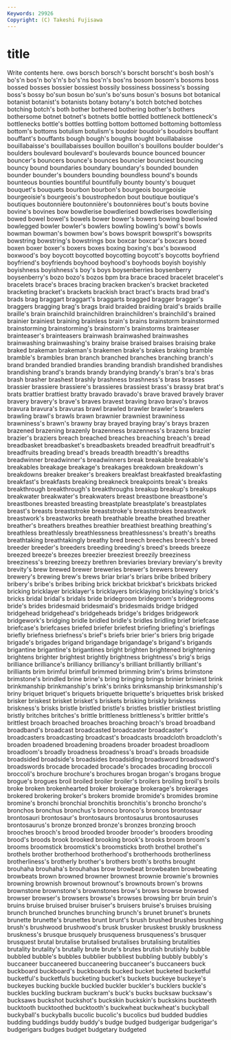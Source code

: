 ```yaml
---
Keywords: 29926 
Copyright: (C) Takeshi Fujisawa
---
```


# title

Write contents here.
ows borsch borsch's borscht borscht's bosh bosh's bo's'n
bos'n bo's'n's bo's'ns bos'n's bos'ns bosom bosom's bosoms boss bossed
bosses bossier bossiest bossily bossiness bossiness's bossing boss's bossy bo'sun
bosun bo'sun's bo'suns bosun's bosuns bot botanical botanist botanist's botanists
botany botany's botch botched botches botching botch's both bother bothered
bothering bother's bothers bothersome botnet botnet's botnets bottle bottled bottleneck
bottleneck's bottlenecks bottle's bottles bottling bottom bottomed bottoming bottomless bottom's
bottoms botulism botulism's boudoir boudoir's boudoirs bouffant bouffant's bouffants bough
bough's boughs bought bouillabaisse bouillabaisse's bouillabaisses bouillon bouillon's bouillons boulder
boulder's boulders boulevard boulevard's boulevards bounce bounced bouncer bouncer's bouncers
bounce's bounces bouncier bounciest bouncing bouncy bound boundaries boundary boundary's
bounded bounden bounder bounder's bounders bounding boundless bound's bounds bounteous
bounties bountiful bountifully bounty bounty's bouquet bouquet's bouquets bourbon bourbon's
bourgeois bourgeoisie bourgeoisie's bourgeois's boustrophedon bout boutique boutique's boutiques boutonnière
boutonnière's boutonnières bout's bouts bovine bovine's bovines bow bowdlerise bowdlerised
bowdlerises bowdlerising bowed bowel bowel's bowels bower bower's bowers bowing
bowl bowled bowlegged bowler bowler's bowlers bowling bowling's bowl's bowls
bowman bowman's bowmen bow's bows bowsprit bowsprit's bowsprits bowstring bowstring's
bowstrings box boxcar boxcar's boxcars boxed boxen boxer boxer's boxers
boxes boxing boxing's box's boxwood boxwood's boy boycott boycotted boycotting
boycott's boycotts boyfriend boyfriend's boyfriends boyhood boyhood's boyhoods boyish boyishly
boyishness boyishness's boy's boys boysenberries boysenberry boysenberry's bozo bozo's bozos
bpm bra brace braced bracelet bracelet's bracelets brace's braces bracing
bracken bracken's bracket bracketed bracketing bracket's brackets brackish bract bract's
bracts brad brad's brads brag braggart braggart's braggarts bragged bragger
bragger's braggers bragging brag's brags braid braided braiding braid's braids
braille braille's brain brainchild brainchildren brainchildren's brainchild's brained brainier brainiest
braining brainless brain's brains brainstorm brainstormed brainstorming brainstorming's brainstorm's brainstorms
brainteaser brainteaser's brainteasers brainwash brainwashed brainwashes brainwashing brainwashing's brainy braise
braised braises braising brake braked brakeman brakeman's brakemen brake's brakes
braking bramble bramble's brambles bran branch branched branches branching branch's
brand branded brandied brandies branding brandish brandished brandishes brandishing brand's
brands brandy brandying brandy's bran's bra's bras brash brasher brashest
brashly brashness brashness's brass brasses brassier brassiere brassiere's brassieres brassiest
brass's brassy brat brat's brats brattier brattiest bratty bravado bravado's
brave braved bravely braver bravery bravery's brave's braves bravest braving
bravo bravo's bravos bravura bravura's bravuras brawl brawled brawler brawler's
brawlers brawling brawl's brawls brawn brawnier brawniest brawniness brawniness's brawn's
brawny bray brayed braying bray's brays brazen brazened brazening brazenly
brazenness brazenness's brazens brazier brazier's braziers breach breached breaches breaching
breach's bread breadbasket breadbasket's breadbaskets breaded breadfruit breadfruit's breadfruits breading
bread's breads breadth breadth's breadths breadwinner breadwinner's breadwinners break breakable
breakable's breakables breakage breakage's breakages breakdown breakdown's breakdowns breaker breaker's
breakers breakfast breakfasted breakfasting breakfast's breakfasts breaking breakneck breakpoints break's
breaks breakthrough breakthrough's breakthroughs breakup breakup's breakups breakwater breakwater's breakwaters
breast breastbone breastbone's breastbones breasted breasting breastplate breastplate's breastplates breast's
breasts breaststroke breaststroke's breaststrokes breastwork breastwork's breastworks breath breathable breathe
breathed breather breather's breathers breathes breathier breathiest breathing breathing's breathless
breathlessly breathlessness breathlessness's breath's breaths breathtaking breathtakingly breathy bred breech
breeches breech's breed breeder breeder's breeders breeding breeding's breed's breeds
breeze breezed breeze's breezes breezier breeziest breezily breeziness breeziness's breezing
breezy brethren breviaries breviary breviary's brevity brevity's brew brewed brewer
breweries brewer's brewers brewery brewery's brewing brew's brews briar briar's
briars bribe bribed bribery bribery's bribe's bribes bribing brick brickbat
brickbat's brickbats bricked bricking bricklayer bricklayer's bricklayers bricklaying bricklaying's brick's
bricks bridal bridal's bridals bride bridegroom bridegroom's bridegrooms bride's brides
bridesmaid bridesmaid's bridesmaids bridge bridged bridgehead bridgehead's bridgeheads bridge's bridges
bridgework bridgework's bridging bridle bridled bridle's bridles bridling brief briefcase
briefcase's briefcases briefed briefer briefest briefing briefing's briefings briefly briefness
briefness's brief's briefs brier brier's briers brig brigade brigade's brigades
brigand brigandage brigandage's brigand's brigands brigantine brigantine's brigantines bright brighten
brightened brightening brightens brighter brightest brightly brightness brightness's brig's brigs
brilliance brilliance's brilliancy brilliancy's brilliant brilliantly brilliant's brilliants brim brimful
brimfull brimmed brimming brim's brims brimstone brimstone's brindled brine brine's
bring bringing brings brinier briniest brink brinkmanship brinkmanship's brink's brinks
brinksmanship brinksmanship's briny briquet briquet's briquets briquette briquette's briquettes brisk
brisked brisker briskest brisket brisket's briskets brisking briskly briskness briskness's
brisks bristle bristled bristle's bristles bristlier bristliest bristling bristly britches
britches's brittle brittleness brittleness's brittler brittle's brittlest broach broached broaches
broaching broach's broad broadband broadband's broadcast broadcasted broadcaster broadcaster's broadcasters
broadcasting broadcast's broadcasts broadcloth broadcloth's broaden broadened broadening broadens broader
broadest broadloom broadloom's broadly broadness broadness's broad's broads broadside broadsided
broadside's broadsides broadsiding broadsword broadsword's broadswords brocade brocaded brocade's brocades
brocading broccoli broccoli's brochure brochure's brochures brogan brogan's brogans brogue
brogue's brogues broil broiled broiler broiler's broilers broiling broil's broils
broke broken brokenhearted broker brokerage brokerage's brokerages brokered brokering broker's
brokers bromide bromide's bromides bromine bromine's bronchi bronchial bronchitis bronchitis's
broncho broncho's bronchos bronchus bronchus's bronco bronco's broncos brontosaur brontosauri
brontosaur's brontosaurs brontosaurus brontosauruses brontosaurus's bronze bronzed bronze's bronzes bronzing
brooch brooches brooch's brood brooded brooder brooder's brooders brooding brood's
broods brook brooked brooking brook's brooks broom broom's brooms broomstick
broomstick's broomsticks broth brothel brothel's brothels brother brotherhood brotherhood's brotherhoods
brotherliness brotherliness's brotherly brother's brothers broth's broths brought brouhaha brouhaha's
brouhahas brow browbeat browbeaten browbeating browbeats brown browned browner brownest
brownie brownie's brownies browning brownish brownout brownout's brownouts brown's browns
brownstone brownstone's brownstones brow's brows browse browsed browser browser's browsers
browse's browses browsing brr bruin bruin's bruins bruise bruised bruiser
bruiser's bruisers bruise's bruises bruising brunch brunched brunches brunching brunch's
brunet brunet's brunets brunette brunette's brunettes brunt brunt's brush brushed
brushes brushing brush's brushwood brushwood's brusk brusker bruskest bruskly bruskness
bruskness's brusque brusquely brusqueness brusqueness's brusquer brusquest brutal brutalise brutalised
brutalises brutalising brutalities brutality brutality's brutally brute brute's brutes brutish
brutishly bubble bubbled bubble's bubbles bubblier bubbliest bubbling bubbly bubbly's
buccaneer buccaneered buccaneering buccaneer's buccaneers buck buckboard buckboard's buckboards bucked
bucket bucketed bucketful bucketful's bucketfuls bucketing bucket's buckets buckeye buckeye's
buckeyes bucking buckle buckled buckler buckler's bucklers buckle's buckles buckling
buckram buckram's buck's bucks bucksaw bucksaw's bucksaws buckshot buckshot's buckskin
buckskin's buckskins buckteeth bucktooth bucktoothed bucktooth's buckwheat buckwheat's buckyball buckyball's
buckyballs bucolic bucolic's bucolics bud budded buddies budding buddings buddy
buddy's budge budged budgerigar budgerigar's budgerigars budges budget budgetary budgeted
